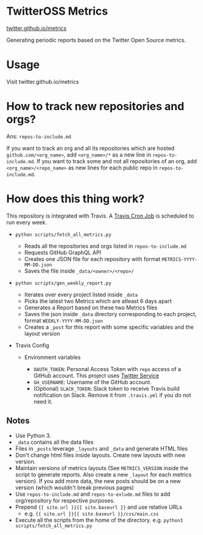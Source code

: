 # TwitterOSS Metrics

[twitter.github.io/metrics](https://twitter.github.io/metrics)

Generating periodic reports based on the Twitter Open Source metrics.

# Usage

Visit twitter.github.io/metrics

# How to track new repositories and orgs?

Ans: `repos-to-include.md`

If you want to track an org and all its repositories which are hosted `github.com/<org_name>`,
add `<org_name>/*` as a new line in `repos-to-include.md`.
If you want to track some and not all repositories of an org, add `<org_name>/<repo_name>` as new lines for each public repo in `repos-to-include.md`.

# How does this thing work?

This repository is integrated with Travis. A [Travis Cron Job](https://docs.travis-ci.com/user/cron-jobs/) is scheduled to run every week.

- `python scripts/fetch_all_metrics.py`
   
  - Reads all the repositories and orgs listed in `repos-to-include.md`
  - Requests GitHub GraphQL API
  - Creates one JSON file for each repository with format `METRICS-YYYY-MM-DD.json`
  - Saves the file inside `_data/<owner>/<repo>/`

- `python scripts/gen_weekly_report.py`
  
  - Iterates over every project listed inside `_data`
  - Picks the latest two Metrics which are atleast 6 days apart
  - Generates a Report based on these two Metrics files
  - Saves the json inside `_data` directory corresponding to each project, format `WEEKLY-YYYY-MM-DD.json`
  - Creates a `_post` for this report with some specific variables and the layout version

- Travis Config

  - Environment variables
    
    - `OAUTH_TOKEN`: Personal Access Token with `repo` access of a GitHub account. This project uses [Twitter Service](https://github.com/twitter-service)
    - `GH_USERNAME`: Username of the GitHub account.
    - (Optional) `SLACK_TOKEN`: Slack token to receive Travis build notification on Slack. Remove it from `.travis.yml` if you do not need it.

## Notes
- Use Python 3.
- `_data` contains all the data files
- Files in `_posts` leverage `_layouts` and `_data` and generate HTML files
- Don't change html files inside layouts. Create new layouts with new version.
- Maintain versions of metrics layouts (See `METRICS_VERSION` inside the script to generate reports. Also create a new `_layout` for each metrics version). If you add more data, the new posts should be on a new version (which wouldn't break previous pages)
- Use `repos-to-include.md` and `repos-to-exlude.md` files to add org/repository for respective purposes.
- Prepend `{{ site.url }}{{ site.baseurl }}` and use relative URLs
  - e.g. `{{ site.url }}{{ site.baseurl }}/css/main.css`
- Execute all the scripts from the home of the directory. e.g. `python3 scripts/fetch_all_metrics.py`
